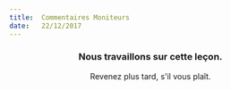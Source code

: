 ```yaml
---
title:  Commentaires Moniteurs
date:   22/12/2017
---
```


### <center>Nous travaillons sur cette leçon.</center>
<center>Revenez plus tard, s'il vous plaît.</center>